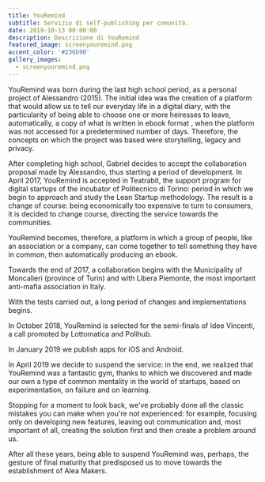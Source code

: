 ```yaml
---
title: YouRemind
subtitle: Servizio di self-publishing per comunità.
date: 2019-10-13 00:00:00
description: Descrizione di YouRemind
featured_image: screenyouremind.png
accent_color: '#236b90'
gallery_images:
  - screenyouremind.png
---
```


YouRemind was born during the last high school period, as a personal project of Alessandro (2015). The initial idea was the creation of a platform that would allow us to tell our everyday life in a digital diary, with the particularity of being able to choose one or more heiresses to leave, automatically, a copy of what is written in ebook format , when the platform was not accessed for a predetermined number of days. Therefore, the concepts on which the project was based were storytelling, legacy and privacy.

After completing high school, Gabriel decides to accept the collaboration proposal made by Alessandro, thus starting a period of development. In April 2017, YouRemind is accepted in Teatrabit, the support program for digital startups of the incubator of Politecnico di Torino: period in which we begin to approach and study the Lean Startup methodology. The result is a change of course: being economically too expensive to turn to consumers, it is decided to change course, directing the service towards the communities.

YouRemind becomes, therefore, a platform in which a group of people, like an association or a company, can come together to tell something they have in common, then automatically producing an ebook.

Towards the end of 2017, a collaboration begins with the Municipality of Moncalieri (province of Turin) and with Libera Piemonte, the most important anti-mafia association in Italy.

With the tests carried out, a long period of changes and implementations begins.

In October 2018, YouRemind is selected for the semi-finals of Idee Vincenti, a call promoted by Lottomatica and Polihub.

In January 2019 we publish apps for iOS and Android.

In April 2019 we decide to suspend the service: in the end, we realized that YouRemind was a fantastic gym, thanks to which we discovered and made our own a type of common mentality in the world of startups, based on experimentation, on failure and on learning.

Stopping for a moment to look back, we've probably done all the classic mistakes you can make when you're not experienced: for example, focusing only on developing new features, leaving out communication and, most important of all, creating the solution first and then create a problem around us.

After all these years, being able to suspend YouRemind was, perhaps, the gesture of final maturity that predisposed us to move towards the establishment of Alea Makers.